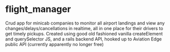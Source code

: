 # flight_manager
Crud app for minicab companies to monitor all airport landings and view any changes/delays/cancellations in realtime, all in one place for their drivers to get timely pickups. Created using good old fashioned vanilla createElement and querySelector JS, and a rails backend API, hooked up to Aviation Edge public API (currently apparently no longer free)
